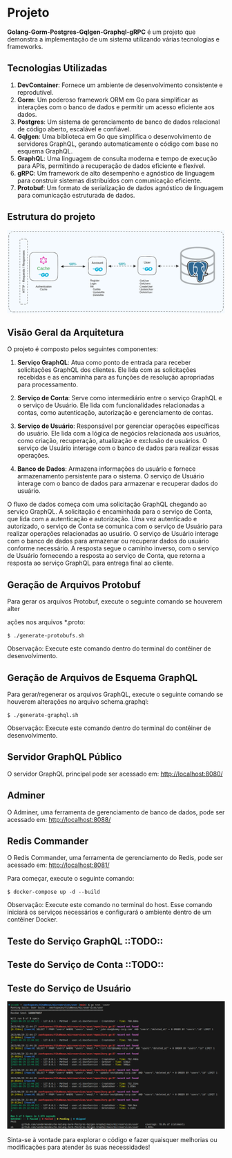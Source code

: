 # Projeto

**Golang-Gorm-Postgres-Gqlgen-Graphql-gRPC** é um projeto que demonstra a implementação de um sistema utilizando várias tecnologias e frameworks.

## Tecnologias Utilizadas

1. **DevContainer**: Fornece um ambiente de desenvolvimento consistente e reprodutível.
2. **Gorm**: Um poderoso framework ORM em Go para simplificar as interações com o banco de dados e permitir um acesso eficiente aos dados.
3. **Postgres**: Um sistema de gerenciamento de banco de dados relacional de código aberto, escalável e confiável.
4. **Gqlgen**: Uma biblioteca em Go que simplifica o desenvolvimento de servidores GraphQL, gerando automaticamente o código com base no esquema GraphQL.
5. **GraphQL**: Uma linguagem de consulta moderna e tempo de execução para APIs, permitindo a recuperação de dados eficiente e flexível.
6. **gRPC**: Um framework de alto desempenho e agnóstico de linguagem para construir sistemas distribuídos com comunicação eficiente.
7. **Protobuf**: Um formato de serialização de dados agnóstico de linguagem para comunicação estruturada de dados.

## Estrutura do projeto
![Sander Mendes App Project-001](https://raw.githubusercontent.com/sandermendes/Go-Golang-Gorm-Postgres-Gqlgen-Graphql/main/assets/Project-001-2023-06-14-1843.png)

## Visão Geral da Arquitetura

O projeto é composto pelos seguintes componentes:

1. **Serviço GraphQL**: Atua como ponto de entrada para receber solicitações GraphQL dos clientes. Ele lida com as solicitações recebidas e as encaminha para as funções de resolução apropriadas para processamento.

2. **Serviço de Conta**: Serve como intermediário entre o serviço GraphQL e o serviço de Usuário. Ele lida com funcionalidades relacionadas a contas, como autenticação, autorização e gerenciamento de contas.

3. **Serviço de Usuário**: Responsável por gerenciar operações específicas do usuário. Ele lida com a lógica de negócios relacionada aos usuários, como criação, recuperação, atualização e exclusão de usuários. O serviço de Usuário interage com o banco de dados para realizar essas operações.

4. **Banco de Dados**: Armazena informações do usuário e fornece armazenamento persistente para o sistema. O serviço de Usuário interage com o banco de dados para armazenar e recuperar dados do usuário.

O fluxo de dados começa com uma solicitação GraphQL chegando ao serviço GraphQL. A solicitação é encaminhada para o serviço de Conta, que lida com a autenticação e autorização. Uma vez autenticado e autorizado, o serviço de Conta se comunica com o serviço de Usuário para realizar operações relacionadas ao usuário. O serviço de Usuário interage com o banco de dados para armazenar ou recuperar dados do usuário conforme necessário. A resposta segue o caminho inverso, com o serviço de Usuário fornecendo a resposta ao serviço de Conta, que retorna a resposta ao serviço GraphQL para entrega final ao cliente.

## Geração de Arquivos Protobuf

Para gerar os arquivos Protobuf, execute o seguinte comando se houverem alter

ações nos arquivos *.proto:
```
$ ./generate-protobufs.sh
```
Observação: Execute este comando dentro do terminal do contêiner de desenvolvimento.

## Geração de Arquivos de Esquema GraphQL

Para gerar/regenerar os arquivos GraphQL, execute o seguinte comando se houverem alterações no arquivo schema.graphql:
```
$ ./generate-graphql.sh
```
Observação: Execute este comando dentro do terminal do contêiner de desenvolvimento.

## Servidor GraphQL Público

O servidor GraphQL principal pode ser acessado em: [http://localhost:8080/](http://localhost:8080/)

## Adminer

O Adminer, uma ferramenta de gerenciamento de banco de dados, pode ser acessado em: [http://localhost:8088/](http://localhost:8088/)

## Redis Commander

O Redis Commander, uma ferramenta de gerenciamento do Redis, pode ser acessado em: [http://localhost:8081/](http://localhost:8081/)

Para começar, execute o seguinte comando:
```
$ docker-compose up -d --build
```
Observação: Execute este comando no terminal do host.
Esse comando iniciará os serviços necessários e configurará o ambiente dentro de um contêiner Docker.

## Teste do Serviço GraphQL ::TODO::

## Teste do Serviço de Conta ::TODO::

## Teste do Serviço de Usuário
![User Service Test](https://raw.githubusercontent.com/sandermendes/Go-Golang-Gorm-Postgres-Gqlgen-Graphql/main/assets/Screenshot%20from%202023-06-29%2019-47-16.png)

Sinta-se à vontade para explorar o código e fazer quaisquer melhorias ou modificações para atender às suas necessidades!